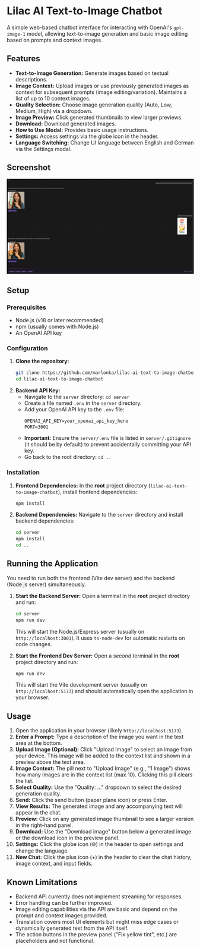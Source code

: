 # Lilac AI Text-to-Image Chatbot

A simple web-based chatbot interface for interacting with OpenAI's `gpt-image-1` model, allowing text-to-image generation and basic image editing based on prompts and context images.

## Features

*   **Text-to-Image Generation:** Generate images based on textual descriptions.
*   **Image Context:** Upload images or use previously generated images as context for subsequent prompts (image editing/variation). Maintains a list of up to 10 context images.
*   **Quality Selection:** Choose image generation quality (Auto, Low, Medium, High) via a dropdown.
*   **Image Preview:** Click generated thumbnails to view larger previews.
*   **Download:** Download generated images.
*   **How to Use Modal:** Provides basic usage instructions.
*   **Settings:** Access settings via the globe icon in the header.
*   **Language Switching:** Change UI language between English and German via the Settings modal.

## Screenshot

![Chatbot Screenshot](lilac_ai_text_to_image_chatbot_screenshot_v1.png)

## Setup

### Prerequisites

*   Node.js (v18 or later recommended)
*   npm (usually comes with Node.js)
*   An OpenAI API key

### Configuration

1.  **Clone the repository:**
    ```bash
    git clone https://github.com/marlonka/lilac-ai-text-to-image-chatbot.git
    cd lilac-ai-text-to-image-chatbot
    ```
2.  **Backend API Key:**
    *   Navigate to the `server` directory: `cd server`
    *   Create a file named `.env` in the `server` directory.
    *   Add your OpenAI API key to the `.env` file:
        ```dotenv
        OPENAI_API_KEY=your_openai_api_key_here
        PORT=3001
        ```
    *   **Important:** Ensure the `server/.env` file is listed in `server/.gitignore` (it should be by default) to prevent accidentally committing your API key.
    *   Go back to the root directory: `cd ..`

### Installation

1.  **Frontend Dependencies:** In the **root** project directory (`lilac-ai-text-to-image-chatbot`), install frontend dependencies:
    ```bash
    npm install
    ```
2.  **Backend Dependencies:** Navigate to the `server` directory and install backend dependencies:
    ```bash
    cd server
    npm install
    cd ..
    ```

## Running the Application

You need to run both the frontend (Vite dev server) and the backend (Node.js server) simultaneously.

1.  **Start the Backend Server:** Open a terminal in the **root** project directory and run:
    ```bash
    cd server
    npm run dev
    ```
    This will start the Node.js/Express server (usually on `http://localhost:3001`). It uses `ts-node-dev` for automatic restarts on code changes.

2.  **Start the Frontend Dev Server:** Open a *second* terminal in the **root** project directory and run:
    ```bash
    npm run dev
    ```
    This will start the Vite development server (usually on `http://localhost:5173`) and should automatically open the application in your browser.

## Usage

1.  Open the application in your browser (likely `http://localhost:5173`).
2.  **Enter a Prompt:** Type a description of the image you want in the text area at the bottom.
3.  **Upload Image (Optional):** Click "Upload Image" to select an image from your device. This image will be added to the context list and shown in a preview above the text area.
4.  **Image Context:** The pill next to "Upload Image" (e.g., "1 Image") shows how many images are in the context list (max 10). Clicking this pill clears the list.
5.  **Select Quality:** Use the "Quality: ..." dropdown to select the desired generation quality.
6.  **Send:** Click the send button (paper plane icon) or press Enter.
7.  **View Results:** The generated image and any accompanying text will appear in the chat.
8.  **Preview:** Click on any generated image thumbnail to see a larger version in the right-hand panel.
9.  **Download:** Use the "Download image" button below a generated image or the download icon in the preview panel.
10. **Settings:** Click the globe icon (🌐) in the header to open settings and change the language.
11. **New Chat:** Click the plus icon (+) in the header to clear the chat history, image context, and input fields.

## Known Limitations

*   Backend API currently does not implement streaming for responses.
*   Error handling can be further improved.
*   Image editing capabilities via the API are basic and depend on the prompt and context images provided.
*   Translation covers most UI elements but might miss edge cases or dynamically generated text from the API itself.
*   The action buttons in the preview panel ("Fix yellow tint", etc.) are placeholders and not functional.
